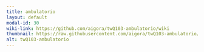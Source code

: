 ```yaml
---
title: ambulatorio
layout: default
modal-id: 30
wiki-link: https://github.com/aigora/twQ103-ambulatorio/wiki
thumbnail: https://raw.githubusercontent.com/aigora/twQ103-ambulatorio/master/logo.png
alt: twQ103-ambulatorio
---
```

